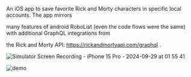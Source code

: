 An iOS app to save favorite Rick and Morty characters in specific local accounts. The app mirrors  

many features of android RoboList (even the code flows were the same) with additional GraphQL integrations from 

the Rick and Morty API: https://rickandmortyapi.com/graphql .  

![Simulator Screen Recording - iPhone 15 Pro - 2024-09-29 at 01 55 41](https://github.com/user-attachments/assets/8d2d5725-5afc-4f0c-83ed-1d8fea350dfc)


![demo](https://github.com/minhan14/RoboListiOS/demo.gif)

